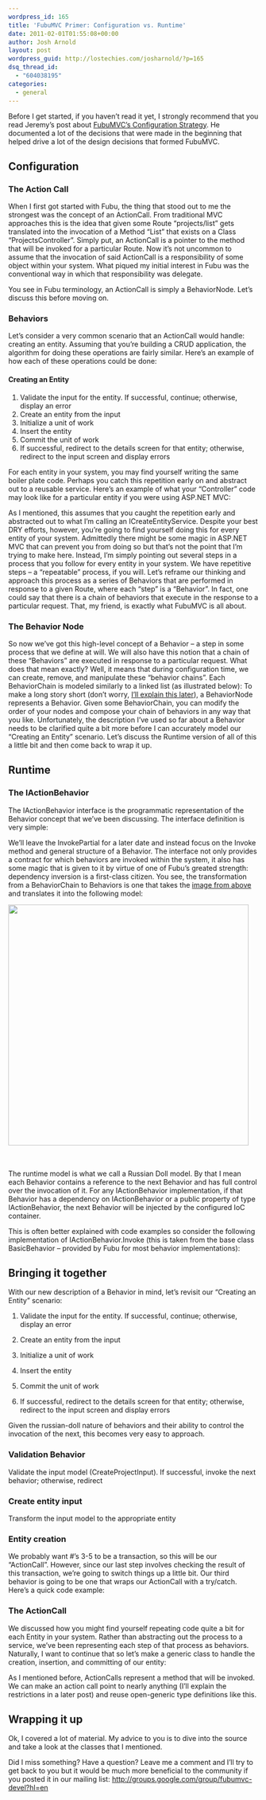 ```yaml
---
wordpress_id: 165
title: 'FubuMVC Primer: Configuration vs. Runtime'
date: 2011-02-01T01:55:08+00:00
author: Josh Arnold
layout: post
wordpress_guid: http://lostechies.com/josharnold/?p=165
dsq_thread_id:
  - "604038195"
categories:
  - general
---
```

Before I get started, if you haven’t read it yet, I strongly recommend that you read Jeremy’s post about [FubuMVC’s Configuration Strategy](http://codebetter.com/jeremymiller/2011/01/10/fubumvcs-configuration-strategy/). He documented a lot of the decisions that were made in the beginning that helped drive a lot of the design decisions that formed FubuMVC.

## Configuration

### The Action Call

When I first got started with Fubu, the thing that stood out to me the strongest was the concept of an ActionCall. From traditional MVC approaches this is the idea that given some Route “projects/list” gets translated into the invocation of a Method “List” that exists on a Class “ProjectsController”. Simply put, an ActionCall is a pointer to the method that will be invoked for a particular Route. Now it’s not uncommon to assume that the invocation of said ActionCall is a responsibility of some object within your system. What piqued my initial interest in Fubu was the conventional way in which that responsibility was delegate.

You see in Fubu terminology, an ActionCall is simply a BehaviorNode. Let’s discuss this before moving on.

### Behaviors

Let’s consider a very common scenario that an ActionCall would handle: creating an entity. Assuming that you’re building a CRUD application, the algorithm for doing these operations are fairly similar. Here’s an example of how each of these operations could be done:

#### Creating an Entity

  1. Validate the input for the entity. If successful, continue; otherwise, display an error
  2. Create an entity from the input
  3. Initialize a unit of work
  4. Insert the entity
  5. Commit the unit of work
  6. If successful, redirect to the details screen for that entity; otherwise, redirect to the input screen and display errors

For each entity in your system, you may find yourself writing the same boiler plate code. Perhaps you catch this repetition early on and abstract out to a reusable service. Here’s an example of what your “Controller” code may look like for a particular entity if you were using ASP.NET MVC:

As I mentioned, this assumes that you caught the repetition early and abstracted out to what I’m calling an ICreateEntityService. Despite your best DRY efforts, however, you’re going to find yourself doing this for every entity of your system. Admittedly there might be some magic in ASP.NET MVC that can prevent you from doing so but that’s not the point that I’m trying to make here. Instead, I’m simply pointing out several steps in a process that you follow for every entity in your system. We have repetitive steps – a “repeatable” process, if you will. Let’s reframe our thinking and approach this process as a series of Behaviors that are performed in response to a given Route, where each “step” is a “Behavior”. In fact, one could say that there is a chain of behaviors that execute in the response to a particular request. That, my friend, is exactly what FubuMVC is all about.

### The Behavior Node

So now we’ve got this high-level concept of a Behavior – a step in some process that we define at will. We will also have this notion that a chain of these “Behaviors” are executed in response to a particular request. What does that mean exactly? Well, it means that during configuration time, we can create, remove, and manipulate these “behavior chains”. Each BehaviorChain is modeled similarly to a linked list (as illustrated below): <a name="linked-list"></a> To make a long story short (don’t worry, [I’ll explain this later](#iactionbehavior)), a BehaviorNode represents a Behavior. Given some BehaviorChain, you can modify the order of your nodes and compose your chain of behaviors in any way that you like. Unfortunately, the description I’ve used so far about a Behavior needs to be clarified quite a bit more before I can accurately model our &#8220;Creating an Entity” scenario. Let’s discuss the Runtime version of all of this a little bit and then come back to wrap it up.

## Runtime

### The IActionBehavior <a name="iactionbehavior"></a>

The IActionBehavior interface is the programmatic representation of the Behavior concept that we’ve been discussing. The interface definition is very simple: 

We’ll leave the InvokePartial for a later date and instead focus on the Invoke method and general structure of a Behavior. The interface not only provides a contract for which behaviors are invoked within the system, it also has some magic that is given to it by virtue of one of Fubu’s greated strength: dependency inversion is a first-class citizen. You see, the transformation from a BehaviorChain to Behaviors is one that takes the [image from above](#linked-list) and translates it into the following model:

[<img class="aligncenter size-full wp-image-166" title="russian-doll_thumb" src="/content/josharnold/uploads/2012/03/russian-doll_thumb.jpg" alt="" width="484" height="484" srcset="/content/josharnold/uploads/2012/03/russian-doll_thumb.jpg 484w, /content/josharnold/uploads/2012/03/russian-doll_thumb-150x150.jpg 150w, /content/josharnold/uploads/2012/03/russian-doll_thumb-300x300.jpg 300w, /content/josharnold/uploads/2012/03/russian-doll_thumb-100x100.jpg 100w" sizes="(max-width: 484px) 100vw, 484px" />](/content/josharnold/uploads/2012/03/russian-doll_thumb.jpg)

&nbsp;

The runtime model is what we call a Russian Doll model. By that I mean each Behavior contains a reference to the next Behavior and has full control over the invocation of it. For any IActionBehavior implementation, if that Behavior has a dependency on IActionBehavior or a public property of type IActionBehavior, the next Behavior will be injected by the configured IoC container.

This is often better explained with code examples so consider the following implementation of IActionBehavior.Invoke (this is taken from the base class BasicBehavior – provided by Fubu for most behavior implementations):



## Bringing it together

With our new description of a Behavior in mind, let’s revisit our “Creating an Entity” scenario:

  1. Validate the input for the entity. If successful, continue; otherwise, display an error
&nbsp;

  2. Create an entity from the input
&nbsp;

  3. Initialize a unit of work
&nbsp;

  4. Insert the entity
&nbsp;

  5. Commit the unit of work
&nbsp;

  6. If successful, redirect to the details screen for that entity; otherwise, redirect to the input screen and display errors
&nbsp; </ol> 

Given the russian-doll nature of behaviors and their ability to control the invocation of the next, this becomes very easy to approach.

### Validation Behavior

Validate the input model (CreateProjectInput). If successful, invoke the next behavior; otherwise, redirect

### Create entity input

Transform the input model to the appropriate entity

### Entity creation

We probably want #’s 3-5 to be a transaction, so this will be our “ActionCall”. However, since our last step involves checking the result of this transaction, we’re going to switch things up a little bit. Our third behavior is going to be one that wraps our ActionCall with a try/catch. Here’s a quick code example: 

### The ActionCall

We discussed how you might find yourself repeating code quite a bit for each Entity in your system. Rather than abstracting out the process to a service, we’ve been representing each step of that process as behaviors. Naturally, I want to continue that so let’s make a generic class to handle the creation, insertion, and committing of our entity:



As I mentioned before, ActionCalls represent a method that will be invoked. We can make an action call point to nearly anything (I’ll explain the restrictions in a later post) and reuse open-generic type definitions like this.

## Wrapping it up

Ok, I covered a lot of material. My advice to you is to dive into the source and take a look at the classes that I mentioned.

Did I miss something? Have a question? Leave me a comment and I’ll try to get back to you but it would be much more beneficial to the community if you posted it in our mailing list: <http://groups.google.com/group/fubumvc-devel?hl=en>